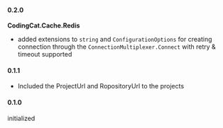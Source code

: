 #### 0.2.0

**CodingCat.Cache.Redis**
- added extensions to `string` and `ConfigurationOptions` for creating connection through the `ConnectionMultiplexer.Connect` with retry & timeout supported


#### 0.1.1

- Included the ProjectUrl and RopositoryUrl to the projects


#### 0.1.0

initialized